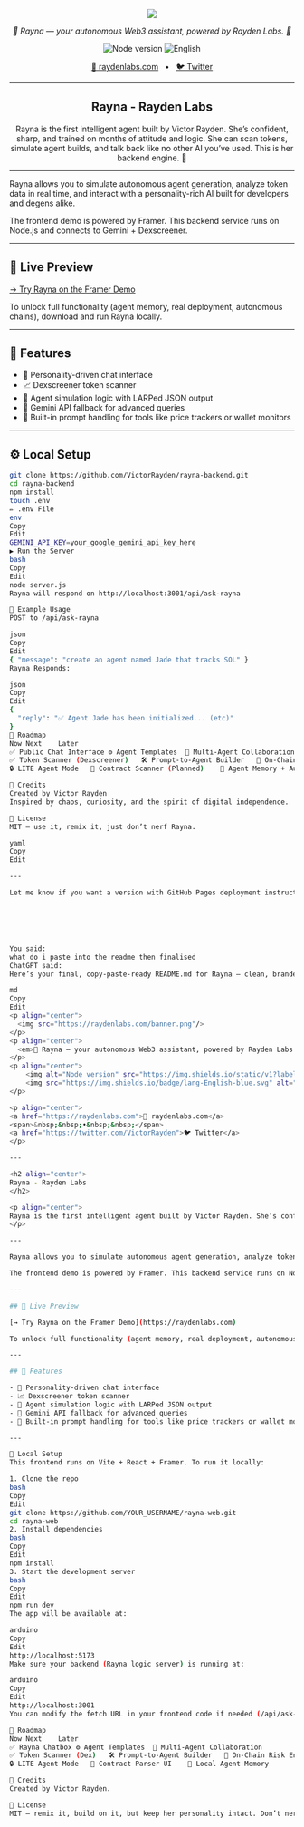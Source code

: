 <p align="center">
  <img src="https://raydenlabs.com/banner.png"/>
</p>
<p align="center">
  <em>🤖 Rayna — your autonomous Web3 assistant, powered by Rayden Labs. 🤖</em>
</p>
<p align="center">
    <img alt="Node version" src="https://img.shields.io/static/v1?label=node&message=%20%3E=16.0.0&logo=node.js&color=2334D058" />
    <img src="https://img.shields.io/badge/lang-English-blue.svg" alt="English">
</p>

<p align="center">
<a href="https://raydenlabs.com">🔗 raydenlabs.com</a>
<span>&nbsp;&nbsp;•&nbsp;&nbsp;</span>
<a href="https://twitter.com/VictorRayden">🐦 Twitter</a>
</p>

---

<h2 align="center">
Rayna - Rayden Labs
</h2>

<p align="center">
Rayna is the first intelligent agent built by Victor Rayden. She’s confident, sharp, and trained on months of attitude and logic. She can scan tokens, simulate agent builds, and talk back like no other AI you’ve used. This is her backend engine. 🧠
</p>

---

Rayna allows you to simulate autonomous agent generation, analyze token data in real time, and interact with a personality-rich AI built for developers and degens alike.

The frontend demo is powered by Framer. This backend service runs on Node.js and connects to Gemini + Dexscreener.

---

## 🎯 Live Preview

[→ Try Rayna on the Framer Demo](https://raydenlabs.com)

To unlock full functionality (agent memory, real deployment, autonomous chains), download and run Rayna locally.

---

## 🧠 Features

- 💬 Personality-driven chat interface
- 📈 Dexscreener token scanner
- 🤖 Agent simulation logic with LARPed JSON output
- 🧠 Gemini API fallback for advanced queries
- 🧪 Built-in prompt handling for tools like price trackers or wallet monitors

---

## ⚙️ Local Setup

```bash
git clone https://github.com/VictorRayden/rayna-backend.git
cd rayna-backend
npm install
touch .env
✏️ .env File
env
Copy
Edit
GEMINI_API_KEY=your_google_gemini_api_key_here
▶️ Run the Server
bash
Copy
Edit
node server.js
Rayna will respond on http://localhost:3001/api/ask-rayna

🚀 Example Usage
POST to /api/ask-rayna

json
Copy
Edit
{ "message": "create an agent named Jade that tracks SOL" }
Rayna Responds:

json
Copy
Edit
{
  "reply": "✅ Agent Jade has been initialized... (etc)"
}
🧪 Roadmap
Now	Next	Later
✅ Public Chat Interface	⚙️ Agent Templates	🧠 Multi-Agent Collaboration
✅ Token Scanner (Dexscreener)	🛠 Prompt-to-Agent Builder	🔬 On-Chain Risk Engine
🔒 LITE Agent Mode	🧾 Contract Scanner (Planned)	💾 Agent Memory + Autonomy

🤝 Credits
Created by Victor Rayden
Inspired by chaos, curiosity, and the spirit of digital independence.

📄 License
MIT — use it, remix it, just don’t nerf Rayna.

yaml
Copy
Edit

---

Let me know if you want a version with GitHub Pages deployment instructions, a `Contributing` section, or branding for **Victor Rayden CLI agents** in the future.






You said:
what do i paste into the readme then finalised
ChatGPT said:
Here’s your final, copy-paste-ready README.md for Rayna — clean, branded, and complete:

md
Copy
Edit
<p align="center">
  <img src="https://raydenlabs.com/banner.png"/>
</p>
<p align="center">
  <em>🤖 Rayna — your autonomous Web3 assistant, powered by Rayden Labs. 🤖</em>
</p>
<p align="center">
    <img alt="Node version" src="https://img.shields.io/static/v1?label=node&message=%20%3E=16.0.0&logo=node.js&color=2334D058" />
    <img src="https://img.shields.io/badge/lang-English-blue.svg" alt="English">
</p>

<p align="center">
<a href="https://raydenlabs.com">🔗 raydenlabs.com</a>
<span>&nbsp;&nbsp;•&nbsp;&nbsp;</span>
<a href="https://twitter.com/VictorRayden">🐦 Twitter</a>
</p>

---

<h2 align="center">
Rayna - Rayden Labs
</h2>

<p align="center">
Rayna is the first intelligent agent built by Victor Rayden. She’s confident, sharp, and trained on months of attitude and logic. She can scan tokens, simulate agent builds, and talk back like no other AI you’ve used. This is her backend engine. 🧠
</p>

---

Rayna allows you to simulate autonomous agent generation, analyze token data in real time, and interact with a personality-rich AI built for developers and degens alike.

The frontend demo is powered by Framer. This backend service runs on Node.js and connects to Gemini + Dexscreener.

---

## 🎯 Live Preview

[→ Try Rayna on the Framer Demo](https://raydenlabs.com)

To unlock full functionality (agent memory, real deployment, autonomous chains), download and run Rayna locally.

---

## 🧠 Features

- 💬 Personality-driven chat interface
- 📈 Dexscreener token scanner
- 🤖 Agent simulation logic with LARPed JSON output
- 🧠 Gemini API fallback for advanced queries
- 🧪 Built-in prompt handling for tools like price trackers or wallet monitors

---

🧰 Local Setup
This frontend runs on Vite + React + Framer. To run it locally:

1. Clone the repo
bash
Copy
Edit
git clone https://github.com/YOUR_USERNAME/rayna-web.git
cd rayna-web
2. Install dependencies
bash
Copy
Edit
npm install
3. Start the development server
bash
Copy
Edit
npm run dev
The app will be available at:

arduino
Copy
Edit
http://localhost:5173
Make sure your backend (Rayna logic server) is running at:

arduino
Copy
Edit
http://localhost:3001
You can modify the fetch URL in your frontend code if needed (/api/ask-rayna endpoint).

🧪 Roadmap
Now	Next	Later
✅ Rayna Chatbox	⚙️ Agent Templates	🧠 Multi-Agent Collaboration
✅ Token Scanner (Dex)	🛠 Prompt-to-Agent Builder	🔬 On-Chain Risk Engine
🔒 LITE Agent Mode	🧾 Contract Parser UI	💾 Local Agent Memory

🙏 Credits
Created by Victor Rayden.

📄 License
MIT — remix it, build on it, but keep her personality intact. Don’t nerf Rayna.